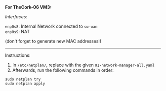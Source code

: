 **For TheCork-06 VM3:**

*Interfaces:*

`enp0s8`: Internal Network connected to ```sw-wan``` \
`enp0s9`: NAT

(don't forget to generate new MAC addresses!)
<hr/>

Instructions:
1) In `/etc/netplan/`, replace with the given `01-network-manager-all.yaml`
2) Afterwards, run the following commands in order:


```
sudo netplan try
sudo netplan apply
```
